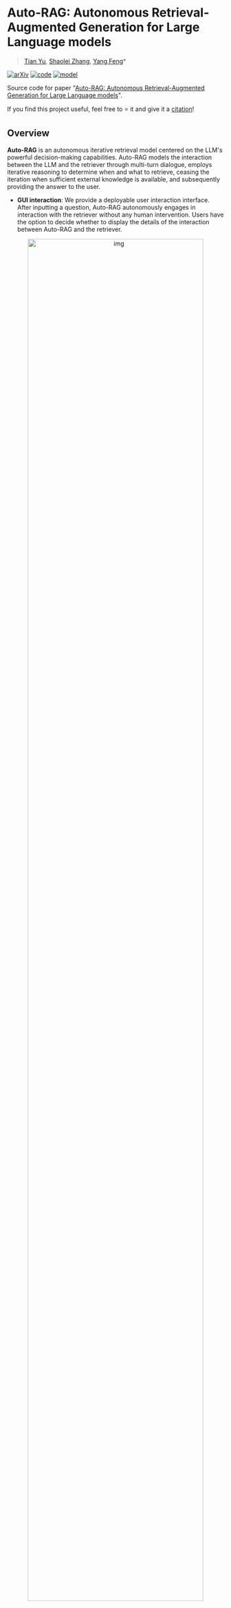# Auto-RAG: Autonomous Retrieval-Augmented Generation for Large Language models

> [Tian Yu](https://tianyu0313.github.io/), [Shaolei Zhang](https://zhangshaolei1998.github.io/), [Yang Feng](https://people.ucas.edu.cn/~yangfeng?language=en)*

[![arXiv](https://img.shields.io/badge/arXiv-2411.19443-b31b1b.svg?logo=arXiv)](https://arxiv.org/abs/2411.19443)
[![code](https://img.shields.io/badge/Github-Code-keygen.svg?logo=github)](https://github.com/ictnlp/Auto-RAG)
[![model](https://img.shields.io/badge/%F0%9F%A4%97%20Hugging_Face-Model-blue.svg)](https://huggingface.co/ICTNLP/Auto-RAG)

Source code for paper "[Auto-RAG: Autonomous Retrieval-Augmented Generation for Large Language models](https://arxiv.org/abs/2411.19443)".

If you find this project useful, feel free to ⭐️ it and give it a [citation](#citation)!


## Overview

**Auto-RAG** is an autonomous iterative retrieval model centered on the LLM's powerful decision-making capabilities. Auto-RAG models the interaction between the LLM and the retriever through multi-turn dialogue, employs iterative reasoning to determine when and what to retrieve, ceasing the iteration when sufficient external knowledge is available, and subsequently providing the answer to the user.

- **GUI interaction**: We provide a deployable user interaction interface. After inputting a question, Auto-RAG autonomously engages in interaction with the retriever without any human intervention. Users have the option to decide whether to display the details of the interaction between Auto-RAG and the retriever.

<div  align="center">   
  <img src="./assets/autorag.gif" alt="img" width="90%" />
</div>


- To interact with Auto-RAG in your browser, follow the guide for [GUI interaction](#gui-interaction).


## Models Download

We provide trained Auto-RAG models using the synthetic data. Please refer to https://huggingface.co/ICTNLP/Auto-RAG-Llama-3-8B-Instruct.

## Installation
- Environment requirements: Python 3.12, [FlexRAG](https://github.com/ictnlp/flexrag).

```bash
conda env create autorag python=3.12

pip install flexrag==0.2.0
```

- Clone Auto-RAG's repo.

```bash
git clone https://github.com/ictnlp/Auto-RAG.git
cd Auto-RAG
```

- Download corpus and prepare the retriever

We use the wiki corpus provided by [DPR](https://github.com/facebookresearch/DPR) project. You can prepare the dense retriever by runing the following command:

```bash
bash scripts/prepare_retriever.sh
```


## Model deployment

We use vLLM to deploy the model for inference. You can update the parameters in deploy.sh to adjust the GPU and model path configuration, then execute:

```bash
bash scripts/deploy.sh
```


## GUI Interaction

To interact with Auto-RAG in your browser, run the following command:

```bash
bash scripts/run_gui.sh
```

> [!Tip]
> The interaction process between Auto-RAG and the retriever can be optionally displayed by adjusting a toggle.

## Run as a FlexRAG Assistant
You can also run Auto-RAG as a FlexRAG assistant. To do this, execute the following command:

```bash
ENCODER_PATH='intfloat/e5-base-v2'
MODEL_NAME="<name of your deployed vllm model>"
BASE_URL="http://127.0.0.1:8000/v1"


python -m flexrag.entrypoints.run_assistant \
    user_module=Auto-RAG \
    name=nq \
    split=test \
    assistant_type=autorag \
    autorag_config.model_name=$MODEL_NAME \
    autorag_config.base_url=$BASE_URL \
    autorag_config.database_path=wiki \
    autorag_config.index_type=faiss \
    autorag_config.query_encoder_config.encoder_type=hf \
    autorag_config.query_encoder_config.hf_config.model_path=$ENCODER_PATH \
    eval_config.metrics_type=[retrieval_success_rate,generation_f1,generation_em] \
    eval_config.retrieval_success_rate_config.eval_field=text \
    eval_config.response_preprocess.processor_type=[simplify_answer] \
    log_interval=10
```

## Experimental Results
> [!Note]
> Experimental results show that Auto-RAG outperforms all baselines across six benchmarks.

<div  align="center">   
  <img src="./assets/results_.png" alt="img" width="100%" />
</div>
<p align="center">

</p>


## Licence
This project is licensed under the Apache License, Version 2.0. See [LICENSE](LICENSE) for the full license text.

## Citation

If this repository is useful for you, please cite as:

```
@article{yu2024autorag,
      title={Auto-RAG: Autonomous Retrieval-Augmented Generation for Large Language Models}, 
      author={Tian Yu and Shaolei Zhang and Yang Feng},
      year={2024},
      eprint={2411.19443},
      archivePrefix={arXiv},
      primaryClass={cs.CL},
      url={https://arxiv.org/abs/2411.19443}, 
}
```

If you have any questions, feel free to contact `yutian23s@ict.ac.cn`.
